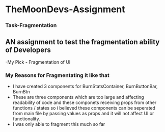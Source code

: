 # TheMoonDevs-Assignment

### Task-Fragmentation

## AN assignment to test the fragmentation ability of Developers

-My Pick - Fragmentation of UI

### My Reasons for Fragmentating it like that
- I have created 3 components for BurnStatsContainer, BurnButtonBar, BurnBtn
- These are three components which are too large and affecting readability of code and these componets receiving props
from other functions / states so i believed these components can be seperated from main file by passing values as props and it will not affect UI 
or functionality.
- I was only able to fragment this much so far